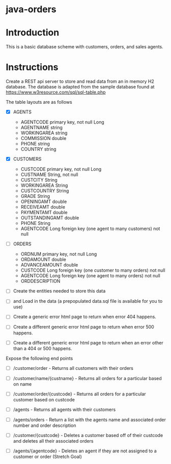 # java-orders

# Introduction

This is a basic database scheme with customers, orders, and sales agents.

# Instructions

Create a REST api server to store and read data from an in memory H2 database. The database is adapted from the sample database found at https://www.w3resource.com/sql/sql-table.php

The table layouts are as follows

- [x] AGENTS
  * AGENTCODE primary key, not null Long
  * AGENTNAME string
  * WORKINGAREA string
  * COMMISSION double
  * PHONE string
  * COUNTRY string

- [x] CUSTOMERS
  * CUSTCODE primary key, not null Long
  * CUSTNAME String, not null
  * CUSTCITY String
  * WORKINGAREA String
  * CUSTCOUNTRY String
  * GRADE String
  * OPENINGAMT double
  * RECEIVEAMT double
  * PAYMENTAMT double
  * OUTSTANDINGAMT double
  * PHONE String
  * AGENTCODE Long foreign key (one agent to many customers) not null

- [ ] ORDERS
  * ORDNUM primary key, not null Long
  * ORDAMOUNT double
  * ADVANCEAMOUNT double
  * CUSTCODE Long foreign key (one customer to many orders) not null
  * AGENTCODE Long foreign key (one agent to many orders) not null
  * ORDDESCRIPTION


- [ ] Create the entities needed to store this data
- [ ] and Load in the data (a prepopulated data.sql file is available for you to use)
 
- [ ] Create a generic error html page to return when error 404 happens.
- [ ] Create a different generic error html page to return when error 500 happens.
- [ ] Create a different generic error html page to return when an error other than a 404 or 500 happens.

Expose the following end points

- [ ] /customer/order - Returns all customers with their orders
- [ ] /customer/name/{custname} - Returns all orders for a particular based on name
- [ ] /customer/order/{custcode} - Returns all orders for a particular customer based on custcode
- [ ] /agents - Returns all agents with their customers
- [ ] /agents/orders - Return a list with the agents name and associated order number and order description
- [ ] /customer/{custcode} - Deletes a customer based off of their custcode and deletes all their associated orders
- [ ] /agents/{agentcode} - Deletes an agent if they are not assigned to a customer or order (Stretch Goal)

